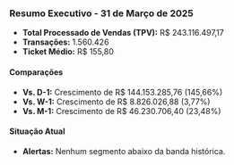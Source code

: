 ### Resumo Executivo - 31 de Março de 2025

- **Total Processado de Vendas (TPV):** R$ 243.116.497,17
- **Transações:** 1.560.426
- **Ticket Médio:** R$ 155,80

#### Comparações 
- **Vs. D-1:** Crescimento de R$ 144.153.285,76 (145,66%)
- **Vs. W-1:** Crescimento de R$ 8.826.026,88 (3,77%)
- **Vs. M-1:** Crescimento de R$ 46.230.706,40 (23,48%)

#### Situação Atual
- **Alertas:** Nenhum segmento abaixo da banda histórica.
